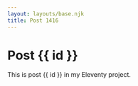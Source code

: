 ```yaml
---
layout: layouts/base.njk
title: Post 1416
---
```


# Post {{ id }}

This is post {{ id }} in my Eleventy project.
